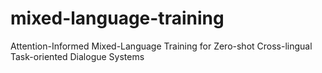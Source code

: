 # mixed-language-training
Attention-Informed Mixed-Language Training for Zero-shot Cross-lingual Task-oriented Dialogue Systems
